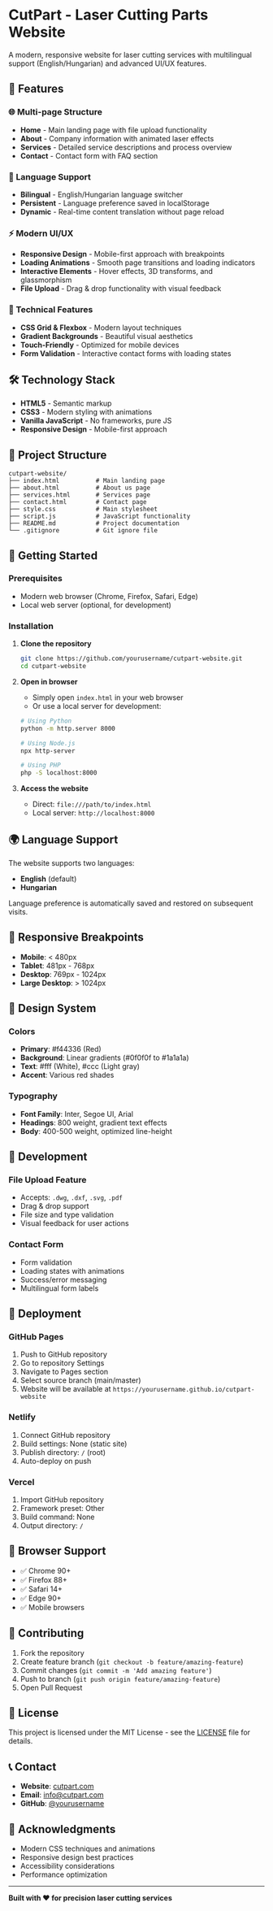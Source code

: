 # CutPart - Laser Cutting Parts Website

A modern, responsive website for laser cutting services with multilingual support (English/Hungarian) and advanced UI/UX features.

## 🚀 Features

### 🌐 Multi-page Structure
- **Home** - Main landing page with file upload functionality
- **About** - Company information with animated laser effects
- **Services** - Detailed service descriptions and process overview
- **Contact** - Contact form with FAQ section

### 🔄 Language Support
- **Bilingual** - English/Hungarian language switcher
- **Persistent** - Language preference saved in localStorage
- **Dynamic** - Real-time content translation without page reload

### ⚡ Modern UI/UX
- **Responsive Design** - Mobile-first approach with breakpoints
- **Loading Animations** - Smooth page transitions and loading indicators
- **Interactive Elements** - Hover effects, 3D transforms, and glassmorphism
- **File Upload** - Drag & drop functionality with visual feedback

### 📱 Technical Features
- **CSS Grid & Flexbox** - Modern layout techniques
- **Gradient Backgrounds** - Beautiful visual aesthetics
- **Touch-Friendly** - Optimized for mobile devices
- **Form Validation** - Interactive contact forms with loading states

## 🛠️ Technology Stack

- **HTML5** - Semantic markup
- **CSS3** - Modern styling with animations
- **Vanilla JavaScript** - No frameworks, pure JS
- **Responsive Design** - Mobile-first approach

## 📁 Project Structure

```
cutpart-website/
├── index.html          # Main landing page
├── about.html          # About us page
├── services.html       # Services page
├── contact.html        # Contact page
├── style.css           # Main stylesheet
├── script.js           # JavaScript functionality
├── README.md           # Project documentation
└── .gitignore          # Git ignore file
```

## 🚀 Getting Started

### Prerequisites
- Modern web browser (Chrome, Firefox, Safari, Edge)
- Local web server (optional, for development)

### Installation

1. **Clone the repository**
   ```bash
   git clone https://github.com/yourusername/cutpart-website.git
   cd cutpart-website
   ```

2. **Open in browser**
   - Simply open `index.html` in your web browser
   - Or use a local server for development:
   ```bash
   # Using Python
   python -m http.server 8000
   
   # Using Node.js
   npx http-server
   
   # Using PHP
   php -S localhost:8000
   ```

3. **Access the website**
   - Direct: `file:///path/to/index.html`
   - Local server: `http://localhost:8000`

## 🌍 Language Support

The website supports two languages:
- **English** (default)
- **Hungarian**

Language preference is automatically saved and restored on subsequent visits.

## 📱 Responsive Breakpoints

- **Mobile**: < 480px
- **Tablet**: 481px - 768px
- **Desktop**: 769px - 1024px
- **Large Desktop**: > 1024px

## 🎨 Design System

### Colors
- **Primary**: #f44336 (Red)
- **Background**: Linear gradients (#0f0f0f to #1a1a1a)
- **Text**: #fff (White), #ccc (Light gray)
- **Accent**: Various red shades

### Typography
- **Font Family**: Inter, Segoe UI, Arial
- **Headings**: 800 weight, gradient text effects
- **Body**: 400-500 weight, optimized line-height

## 🔧 Development

### File Upload Feature
- Accepts: `.dwg`, `.dxf`, `.svg`, `.pdf`
- Drag & drop support
- File size and type validation
- Visual feedback for user actions

### Contact Form
- Form validation
- Loading states with animations
- Success/error messaging
- Multilingual form labels

## 🚀 Deployment

### GitHub Pages
1. Push to GitHub repository
2. Go to repository Settings
3. Navigate to Pages section
4. Select source branch (main/master)
5. Website will be available at `https://yourusername.github.io/cutpart-website`

### Netlify
1. Connect GitHub repository
2. Build settings: None (static site)
3. Publish directory: `/` (root)
4. Auto-deploy on push

### Vercel
1. Import GitHub repository
2. Framework preset: Other
3. Build command: None
4. Output directory: `/`

## 📄 Browser Support

- ✅ Chrome 90+
- ✅ Firefox 88+
- ✅ Safari 14+
- ✅ Edge 90+
- ✅ Mobile browsers

## 🤝 Contributing

1. Fork the repository
2. Create feature branch (`git checkout -b feature/amazing-feature`)
3. Commit changes (`git commit -m 'Add amazing feature'`)
4. Push to branch (`git push origin feature/amazing-feature`)
5. Open Pull Request

## 📝 License

This project is licensed under the MIT License - see the [LICENSE](LICENSE) file for details.

## 📞 Contact

- **Website**: [cutpart.com](https://cutpart.com)
- **Email**: info@cutpart.com
- **GitHub**: [@yourusername](https://github.com/yourusername)

## 🙏 Acknowledgments

- Modern CSS techniques and animations
- Responsive design best practices
- Accessibility considerations
- Performance optimization

---

**Built with ❤️ for precision laser cutting services**

